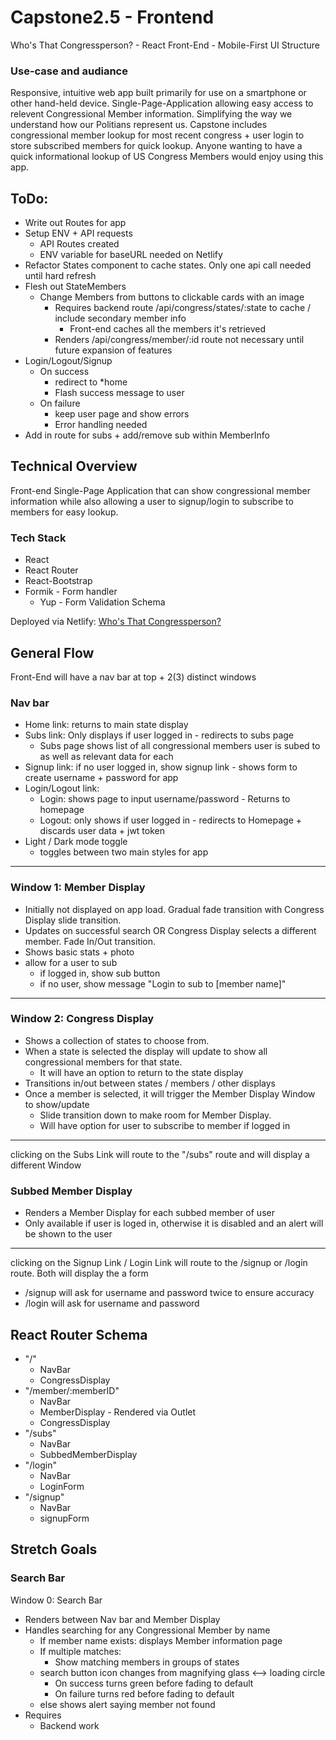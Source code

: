 # Capstone2.5 - Frontend
Who's That Congressperson? - React Front-End - Mobile-First UI Structure

### Use-case and audiance
Responsive, intuitive web app built primarily for use on a smartphone or other hand-held device. Single-Page-Application allowing easy access to relevent Congressional Member information. Simplifying the way we understand how our Politians represent us. Capstone includes congressional member lookup for most recent congress + user login to store subscribed members for quick lookup. Anyone wanting to have a quick informational lookup of US Congress Members would enjoy using this app.

## ToDo:
- Write out Routes for app
- Setup ENV + API requests
  - API Routes created
  - ENV variable for baseURL needed on Netlify
- Refactor States component to cache states. Only one api call needed until hard refresh
- Flesh out StateMembers
  - Change Members from buttons to clickable cards with an image
    - Requires backend route /api/congress/states/:state to cache / include secondary member info
      - Front-end caches all the members it's retrieved
    - Renders /api/congress/member/:id route not necessary until future expansion of features
- Login/Logout/Signup
  - On success
    - redirect to *home
    - Flash success message to user
  - On failure
    - keep user page and show errors
    - Error handling needed
- Add in route for subs + add/remove sub within MemberInfo

## Technical Overview
Front-end Single-Page Application that can show congressional member information while also allowing a user to signup/login to subscribe to members for easy lookup.

### Tech Stack
- React
- React Router
- React-Bootstrap
- Formik - Form handler
  - Yup - Form Validation Schema

Deployed via Netlify: [Who's That Congressperson?](https://wtcp.netlify.app)

## General Flow
Front-End will have a nav bar at top + 2(3) distinct windows
### Nav bar
  - Home link: returns to main state display
  - Subs link: Only displays if user logged in - redirects to subs page
    - Subs page shows list of all congressional members user is subed to as well as relevant data for each
  - Signup link: if no user logged in, show signup link - shows form to create username + password for app
  - Login/Logout link: 
    - Login: shows page to input username/password - Returns to homepage
    - Logout: only shows if user logged in - redirects to Homepage + discards user data + jwt token
  - Light / Dark mode toggle
    - toggles between two main styles for app
------
### Window 1: Member Display
  - Initially not displayed on app load. Gradual fade transition with Congress Display slide transition.
  - Updates on successful search OR Congress Display selects a different member. Fade In/Out transition.
  - Shows basic stats + photo
  - allow for a user to sub
    - if logged in, show sub button
    - if no user, show message "Login to sub to [member name]"
 ------
 ### Window 2: Congress Display
  - Shows a collection of states to choose from. 
  - When a state is selected the display will update to show all congressional members for that state. 
    - It will have an option to return to the state display
  - Transitions in/out between states / members / other displays
  - Once a member is selected, it will trigger the Member Display Window to show/update
    - Slide transition down to make room for Member Display.
    - Will have option for user to subscribe to member if logged in
------

clicking on the Subs Link will route to the "/subs" route and will display a different Window
### Subbed Member Display
  - Renders a Member Display for each subbed member of user
  - Only available if user is loged in, otherwise it is disabled and an alert will be shown to the user
-----

clicking on the Signup Link / Login Link will route to the /signup or /login route. Both will display the a form
  - /signup will ask for username and password twice to ensure accuracy
  - /login will ask for username and password
    
## React Router Schema
- "/"
  - NavBar
  - CongressDisplay
- "/member/:memberID"
  - NavBar
  - MemberDisplay - Rendered via Outlet
  - CongressDisplay
- "/subs"
  - NavBar
  - SubbedMemberDisplay
- "/login"
  - NavBar
  - LoginForm
- "/signup"
  - NavBar
  - signupForm

## Stretch Goals
### Search Bar
Window 0: Search Bar
  - Renders between Nav bar and Member Display
  - Handles searching for any Congressional Member by name
    - If member name exists: displays Member information page
    - If multiple matches:
      - Show matching members in groups of states 
    - search button icon changes from magnifying glass <--> loading circle 
      - On success turns green before fading to default
      - On failure turns red before fading to default
    - else shows alert saying member not found
  - Requires
    - Backend work
